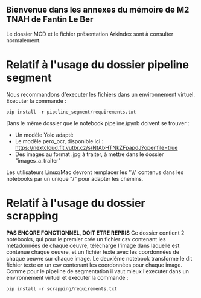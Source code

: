 ## Bienvenue dans les annexes du mémoire de M2 TNAH de Fantin Le Ber ##

Le dossier MCD et le fichier présentation Arkindex sont à consulter normalement.

 # Relatif à l'usage du dossier pipeline segment #

Nous recommandons d'executer les fichiers dans un environnement virtuel.
Executer la commande :

    pip install -r pipeline_segment/requirements.txt

Dans le même dossier que le notebook pipeline.ipynb doivent se trouver :
- Un modèle Yolo adapté
- Le modèle pero_ocr, disponible ici : https://nextcloud.fit.vutbr.cz/s/NtAbHTNkZFpapdJ?openfile=true
- Des images au format .jpg à traiter, à mettre dans le dossier "images_a_traiter"

Les utilisateurs Linux/Mac devront remplacer les "\\\\" contenus dans les notebooks par un unique "/" pour adapter les chemins. 

# Relatif à l'usage du dossier scrapping #
**PAS ENCORE FONCTIONNEL, DOIT ETRE REPRIS**
Ce dossier contient 2 notebooks, qui pour le premier crée un fichier csv contenant les métadonnées de chaque oeuvre, télécharge l'image dans laquelle est contenue chaque oeuvre, et un fichier texte avec les coordonnées de chaque oeuvre sur chaque image.
Le deuxième notebook transforme le dit fichier texte en un csv contenant les coordonnées pour chaque image.
Comme pour le pipeline de segmentation il vaut mieux l'executer dans un environnement virtuel et executer la commande :

    pip install -r scrapping/requirements.txt

